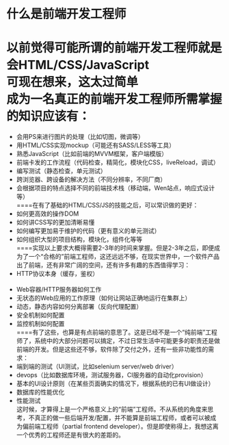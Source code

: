 # 什么是前端开发工程师
以前觉得可能所谓的前端开发工程师就是会HTML/CSS/JavaScript<br>
可现在想来，这太过简单<br>
成为一名真正的前端开发工程师所需掌握的知识应该有：<br>
====
* 会用PS来进行图片的处理（比如切图，微调等）<br>
* 用HTML/CSS实现mockup（可能还有SASS/LESS等工具）<br>
* 熟悉JavaScript（比如前端的MVVM框架，客户端模版）<br>
* 前端卡发的工作流程（代码检查，精简化，模块化CSS，liveReload，调试）<br>
* 编写测试（静态检查，单元测试）<br>
* 跨浏览器、跨设备的解决方法（不同分辨率，不同厂商）<br>
* 会根据项目的特点选择不同的前端技术栈（移动端，Wen站点，响应式设计等）<br>
====在有了基础的HTML/CSS/JS的技能之后，可以常识做的更好：<br>
* 如何更高效的操作DOM<br>
* 如何讲CSS写的更加清晰易懂<br>
* 如何编写更加易于维护的代码（更有意义的单元测试）<br>
* 如何组织大型的项目结构，模块化，组件化等等<br>
====实现以上要求大概得需要2-3年的时间来掌握。但是2-3年之后，即便成为了一个“合格的”前端工程师，这还远远不够，在现实世界中，一个软件产品出了前端，还有非常广阔的空间，还有许多有趣的东西值得学习：<br>
* HTTP协议本身（缓存，鉴权）<br><br>
* Web容器/HTTP服务器如何工作<br>
* 无状态的Web应用的工作原理（如何让网站正确地运行在集群上）<br>
* 动态，静态内容如何分离部署（反向代理配置）<br>
* 安全机制如何配置<br>
* 监控机制如何配置<br>
====有了这些，也算是有点前端的意思了。这是已经不是一个“纯前端”工程师了，系统中的大部分问题可以搞定，不过日常生活中可能更多的职责还是做前端的开发。但是这些还不够，软件除了交付之外，还有一些非功能性的需求：<br>
* 端到端的测试（UI测试，比如selenium server/web driver）<br>
* devops（比如数据库环境，测试服务器，CI服务器的自动化provision）<br>
* 基本的UI设计原则（在某些页面确实的情况下，根据系统的已有UI做设计）<br>
* 数据库的性能优化<br>
* 性能测试<br>
这时候，才算得上是一个严格意义上的“前端”工程师。不从系统的角度来思考，不真正的做一些后端开发/配置，并不能算是前端工程师，或者可以被成为偏前端工程师（partial frontend developer）。但是即使称得上，我想这离一个优秀的工程师还是有很大的差距的。
